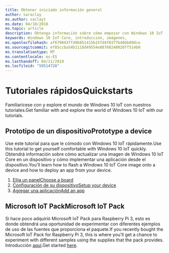 ```yaml
---
title: Obtener iniciado información general
author: saraclay
ms.author: saclayt
ms.date: 04/10/2018
ms.topic: article
description: Obtenga información sobre cómo empezar con Windows 10 IoT Core.
keywords: Windows 10 IoT Core, introducción, imágenes,
ms.openlocfilehash: af679043ff49b851415b15fd4f0377b40bb89dce
ms.sourcegitcommit: ef85ccba54b1118d49554e88768240020ff514b0
ms.translationtype: MT
ms.contentlocale: es-ES
ms.lasthandoff: 04/11/2019
ms.locfileid: "59514728"
---
```

# <a name="quickstarts"></a><span data-ttu-id="53257-104">Tutoriales rápidos</span><span class="sxs-lookup"><span data-stu-id="53257-104">Quickstarts</span></span>

<span data-ttu-id="53257-105">Familiarícese con y explore el mundo de Windows 10 IoT con nuestros tutoriales.</span><span class="sxs-lookup"><span data-stu-id="53257-105">Get familiar with and explore the world of Windows 10 IoT with our tutorials.</span></span> 
 
## <a name="prototype-a-device"></a><span data-ttu-id="53257-106">Prototipo de un dispositivo</span><span class="sxs-lookup"><span data-stu-id="53257-106">Prototype a device</span></span>
<span data-ttu-id="53257-107">Use este tutorial para que le cómodo con Windows 10 IoT rápidamente.</span><span class="sxs-lookup"><span data-stu-id="53257-107">Use this tutorial to get yourself comfortable with Windows 10 IoT quickly.</span></span> <span data-ttu-id="53257-108">Obtendrá información sobre cómo actualizar una imagen de Windows 10 IoT Core en un dispositivo y cómo implementar una aplicación desde el dispositivo.</span><span class="sxs-lookup"><span data-stu-id="53257-108">You'll learn how to flash a Windows 10 IoT Core image onto a device and how to deploy an app from your device.</span></span>

1. [<span data-ttu-id="53257-109">Elija un panel</span><span class="sxs-lookup"><span data-stu-id="53257-109">Choose a board</span></span>](quickstarter/PrototypeBoards.md)
2.  [<span data-ttu-id="53257-110">Configuración de su dispositivo</span><span class="sxs-lookup"><span data-stu-id="53257-110">Setup your device</span></span>](quickstarter/DeviceSetup.md)
3.  [<span data-ttu-id="53257-111">Agregar una aplicación</span><span class="sxs-lookup"><span data-stu-id="53257-111">Add an app</span></span>](quickstarter/DevelopApp.md)

## <a name="microsoft-iot-pack"></a><span data-ttu-id="53257-112">Microsoft IoT Pack</span><span class="sxs-lookup"><span data-stu-id="53257-112">Microsoft IoT Pack</span></span>
<span data-ttu-id="53257-113">Si hace poco adquirió Microsoft IoT Pack para Raspberry Pi 3, esto es donde obtendrá una oportunidad de experimentar con diferentes ejemplos de uso de las fuentes que proporciona el paquete.</span><span class="sxs-lookup"><span data-stu-id="53257-113">If you recently bought the Microsoft IoT Pack for Raspberry Pi 3, this is where you'll get a chance to experiment with different samples using the supplies that the pack provides.</span></span> <span data-ttu-id="53257-114">Introducción [aquí](adafruitkit.md).</span><span class="sxs-lookup"><span data-stu-id="53257-114">Get started [here](adafruitkit.md).</span></span>